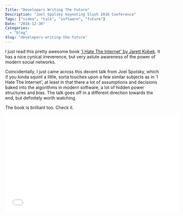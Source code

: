 ```yaml
---
Title: "Developers Writing The Future"
Description: "Joel Spolsky keynoting Slush 2016 Conference"
Tags: ["video", "talk", "software", "future"]
Date: "2016-12-30"
Categories:
  - "blog"
Slug: "developers-writing-the-future"
---
```


I just read this pretty awesome book <a href="http://weheardyoulikebooks.com/releases/i-hate-the-internet/">'I Hate The Internet' by Jarett Kobek</a>. It has a nice cynical irreverence, but very astute awareness of the power of modern social networks.

Coincidentally, I just came across this decent talk from Joel Spolsky, which if you kinda squint a little, sorta touches upon a few similar subjects as in 'I Hate The Internet', at least in that there a lot of assumptions and decisions baked into the algorithms in modern software, a lot of hidden power structures and bias. The talk goes off in a different direction towards the end, but definitely worth watching. 

The book is brilliant too. Check it.

<div class="video-container">
<iframe width="560" height="315" src="//www.youtube.com/embed/AGyIbZotKlk" frameborder="0" allowfullscreen></iframe>
</div>
